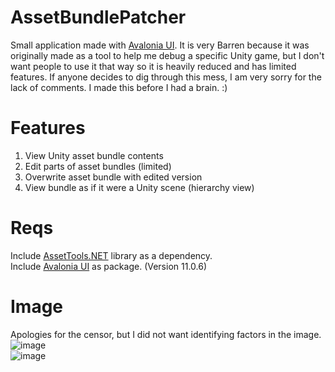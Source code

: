 # AssetBundlePatcher

Small application made with [Avalonia UI](https://github.com/avaloniaui/avalonia).
It is very Barren because it was originally made as a tool to help me debug a specific Unity game, but I don't want people to use it that way so it is heavily reduced and has limited features.
If anyone decides to dig through this mess, I am very sorry for the lack of comments. I made this before I had a brain. :)

# Features

1. View Unity asset bundle contents
2. Edit parts of asset bundles (limited)
3. Overwrite asset bundle with edited version
4. View bundle as if it were a Unity scene (hierarchy view)

# Reqs

Include [AssetTools.NET](https://github.com/nesrak1/AssetsTools.NET) library as a dependency.\
Include [Avalonia UI](https://github.com/avaloniaui/avalonia) as package. (Version 11.0.6)

# Image
Apologies for the censor, but I did not want identifying factors in the image.
![image](https://github.com/user-attachments/assets/7c6084ac-8422-4327-87a7-48f972f5acb8)\
![image](https://github.com/user-attachments/assets/3d153642-3031-4e1d-a8d2-251e465d41f7)
